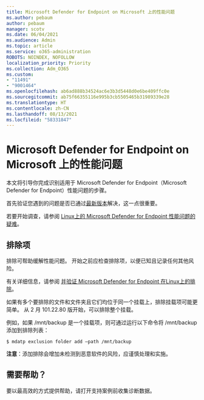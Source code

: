 ```yaml
---
title: Microsoft Defender for Endpoint on Microsoft 上的性能问题
ms.author: pebaum
author: pebaum
manager: scotv
ms.date: 06/04/2021
ms.audience: Admin
ms.topic: article
ms.service: o365-administration
ROBOTS: NOINDEX, NOFOLLOW
localization_priority: Priority
ms.collection: Adm_O365
ms.custom:
- "11491"
- "9001464"
ms.openlocfilehash: ab6ad888b34524ac6e3b3d5448d0e6be409ffc0e
ms.sourcegitcommit: ab75f66355116e995b3cb5505465b31989339e28
ms.translationtype: HT
ms.contentlocale: zh-CN
ms.lasthandoff: 08/13/2021
ms.locfileid: "58331847"
---
```

# <a name="performance-issues-for-microsoft-defender-for-endpoint-on-linux"></a>Microsoft Defender for Endpoint on Microsoft 上的性能问题

本文将引导你完成识别适用于 Microsoft Defender for Endpoint（Microsoft Defender for Endpoint）性能问题的步骤。

首先验证您遇到的问题是否已通过[最新版本](https://docs.microsoft.com/microsoft-365/security/defender-endpoint/linux-whatsnew)解决，这一点很重要。 

若要开始调查，请参阅 [Linux上的 Microsoft Defender for Endpoint 性能问题的疑难](https://docs.microsoft.com/microsoft-365/security/defender-endpoint/linux-support-perf)。

## <a name="exclusions"></a>排除项

排除可帮助缓解性能问题。 开始之前应检查排除项，以便已知且记录任何其他风险。

有关详细信息，请参阅 [并验证 Microsoft Defender for Endpoint 在Linux上的排除](https://docs.microsoft.com/microsoft-365/security/defender-endpoint/linux-exclusions)。

如果有多个要排除的文件和文件夹且它们均位于同一个挂载上，排除挂载项可能更简单。 从 2 月 101.22.80 版开始，可以排除整个挂载。

例如，如果 /mnt/backup 是一个挂载项，则可通过运行以下命令将 /mnt/backup 添加到排除列表：

`$ mdatp exclusion folder add –path /mnt/backup`

**注意**：添加排除会增加未检测到恶意软件的风险，应谨慎处理和实施。

## <a name="need-help"></a>需要帮助？

要以最高效的方式提供帮助，请打开支持案例前收集诊断数据。
